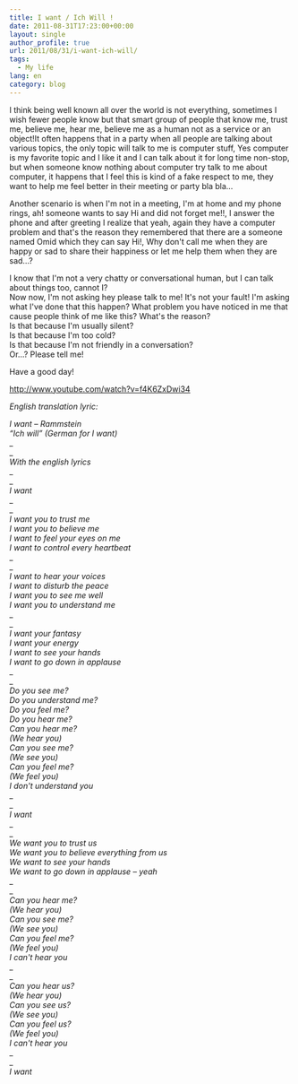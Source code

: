 ```yaml
---
title: I want / Ich Will !
date: 2011-08-31T17:23:00+00:00
layout: single
author_profile: true
url: 2011/08/31/i-want-ich-will/
tags:
  - My life
lang: en
category: blog
---
```

I think being well known all over the world is not everything, sometimes I wish fewer people know but that smart group of people that know me, trust me, believe me, hear me, believe me as a human not as a service or an object!It often happens that in a party when all people are talking about various topics, the only topic will talk to me is computer stuff, Yes computer is my favorite topic and I like it and I can talk about it for long time non-stop, but when someone know nothing about computer try talk to me about computer, it happens that I feel this is kind of a fake respect to me, they want to help me feel better in their meeting or party bla bla&#8230;

Another scenario is when I'm not in a meeting, I'm at home and my phone rings, ah! someone wants to say Hi and did not forget me!!, I answer the phone and after greeting I realize that yeah, again they have a computer problem and that's the reason they remembered that there are a someone named Omid which they can say Hi!, Why don't call me when they are happy or sad to share their happiness or let me help them when they are sad&#8230;?

I know that I'm not a very chatty or conversational human, but I can talk about things too, cannot I?  
Now now, I'm not asking hey please talk to me! It's not your fault! I'm asking what I've done that this happen? What problem you have noticed in me that cause people think of me like this? What's the reason?  
Is that because I'm usually silent?  
Is that because I'm too cold?  
Is that because I'm not friendly in a conversation?  
Or&#8230;? Please tell me!

Have a good day!

http://www.youtube.com/watch?v=f4K6ZxDwi34

_English translation lyric:_

_I want &#8211; Rammstein_  
_&#8220;Ich will&#8221; (German for I want)_  
_  
_  
_With the english lyrics_  
_  
_  
_I want_  
_  
_  
_I want you to trust me_  
_I want you to believe me_  
_I want to feel your eyes on me_  
_I want to control every heartbeat_  
_  
_  
_I want to hear your voices_  
_I want to disturb the peace_  
_I want you to see me well_  
_I want you to understand me_  
_  
_  
_I want your fantasy_  
_I want your energy_  
_I want to see your hands_  
_I want to go down in applause_  
_  
_  
_Do you see me?_  
_Do you understand me?_  
_Do you feel me?_  
_Do you hear me?_  
_Can you hear me?_  
_(We hear you)_  
_Can you see me?_  
_(We see you)_  
_Can you feel me?_  
_(We feel you)_  
_I don't understand you_  
_  
_  
_I want_  
_  
_  
_We want you to trust us_  
_We want you to believe everything from us_  
_We want to see your hands_  
_We want to go down in applause &#8211; yeah_  
_  
_  
_Can you hear me?_  
_(We hear you)_  
_Can you see me?_  
_(We see you)_  
_Can you feel me?_  
_(We feel you)_  
_I can't hear you_  
_  
_  
_Can you hear us?_  
_(We hear you)_  
_Can you see us?_  
_(We see you)_  
_Can you feel us?_  
_(We feel you)_  
_I can't hear you_  
_  
_  
_I want_